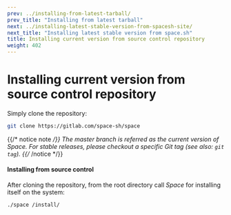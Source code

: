 ```yaml
---
prev: ../installing-from-latest-tarball/
prev_title: "Installing from latest tarball"
next: ../installing-latest-stable-version-from-spacesh-site/
next_title: "Installing latest stable version from space.sh"
title: Installing current version from source control repository
weight: 402
---
```


# Installing current version from source control repository

Simply clone the repository:  

```sh
git clone https://gitlab.com/space-sh/space
```

{{/* notice note */}}
The _master_ branch is referred as the _current_ version of _Space_. For _stable_ releases, please checkout a specific _Git_ tag (see also: `git tag`).
{{/* /notice */}}

#### Installing from source control
After cloning the repository, from the root directory call _Space_ for installing itself on the system:  

```sh
./space /install/
```
